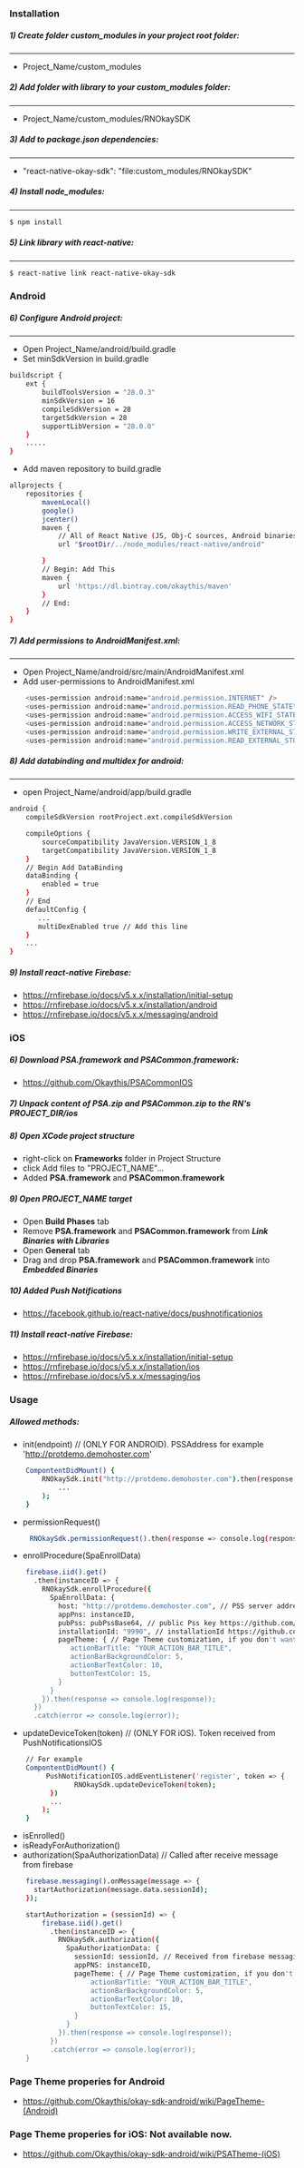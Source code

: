 ### Installation

##### 1) Create folder **custom_modules** in your project root folder: 
---
* Project_Name/custom_modules
##### 2) Add folder with library to your **custom_modules** folder:
---
* Project_Name/custom_modules/RNOkaySDK
##### 3) Add to package.json ***dependencies***:
---
*  "react-native-okay-sdk": "file:custom_modules/RNOkaySDK"
##### 4) Install node_modules:
---
```sh
$ npm install
```
##### 5) Link library with react-native:
---
```sh
$ react-native link react-native-okay-sdk
```

### Android

##### 6) Configure Android project:
---
* Open Project_Name/android/build.gradle
* Set minSdkVersion in build.gradle
```sh
buildscript {
    ext {
        buildToolsVersion = "28.0.3"
        minSdkVersion = 16
        compileSdkVersion = 28
        targetSdkVersion = 28
        supportLibVersion = "28.0.0"
    }
    .....
}
```
* Add maven repository to build.gradle
```sh
allprojects {
    repositories {
        mavenLocal()
        google()
        jcenter()
        maven {
            // All of React Native (JS, Obj-C sources, Android binaries) is installed from npm
            url "$rootDir/../node_modules/react-native/android"

        }
        // Begin: Add This
        maven {
            url 'https://dl.bintray.com/okaythis/maven'
        }
        // End:
    }
}
```
##### 7) Add permissions to **AndroidManifest.xml**:
---
* Open Project_Name/android/src/main/AndroidManifest.xml
* Add user-permissions to AndroidManifest.xml
````sh
    <uses-permission android:name="android.permission.INTERNET" />
    <uses-permission android:name="android.permission.READ_PHONE_STATE"/>
    <uses-permission android:name="android.permission.ACCESS_WIFI_STATE"/>
    <uses-permission android:name="android.permission.ACCESS_NETWORK_STATE"/>
    <uses-permission android:name="android.permission.WRITE_EXTERNAL_STORAGE"/>
    <uses-permission android:name="android.permission.READ_EXTERNAL_STORAGE"/>
````
##### 8) Add **databinding** and **multidex** for android: 
---
* open Project_Name/android/app/build.gradle
```sh
android {
    compileSdkVersion rootProject.ext.compileSdkVersion

    compileOptions {
        sourceCompatibility JavaVersion.VERSION_1_8
        targetCompatibility JavaVersion.VERSION_1_8
    }
    // Begin Add DataBinding
    dataBinding {
        enabled = true
    }
    // End
    defaultConfig {
       ...
       multiDexEnabled true // Add this line
    }
    ...
}
```

##### 9) Install react-native Firebase:
* https://rnfirebase.io/docs/v5.x.x/installation/initial-setup
* https://rnfirebase.io/docs/v5.x.x/installation/android
* https://rnfirebase.io/docs/v5.x.x/messaging/android

### iOS

##### 6) Download **PSA.framework** and **PSACommon.framework**:

* https://github.com/Okaythis/PSACommonIOS

##### 7) Unpack content of **PSA.zip** and **PSACommon.zip** to the RN's PROJECT_DIR/ios 

##### 8) Open XCode project structure
* right-click on **Frameworks** folder in Project Structure 
* click Add files to "PROJECT_NAME"...
* Added **PSA.framework** and **PSACommon.framework**

##### 9) Open **PROJECT_NAME** target
* Open **Build Phases** tab
* Remove **PSA.framework** and **PSACommon.framework** from ***Link Binaries with Libraries***
* Open **General** tab
* Drag and drop **PSA.framework** and **PSACommon.framework** into ***Embedded Binaries***

##### 10) Added Push Notifications
* https://facebook.github.io/react-native/docs/pushnotificationios

##### 11) Install react-native Firebase:
* https://rnfirebase.io/docs/v5.x.x/installation/initial-setup
* https://rnfirebase.io/docs/v5.x.x/installation/ios
* https://rnfirebase.io/docs/v5.x.x/messaging/ios
### Usage

##### Allowed methods:
* init(endpoint) // (ONLY FOR ANDROID). PSSAddress for example 'http://protdemo.demohoster.com'
```sh 
    CompontentDidMount() {
        RNOkaySdk.init("http://protdemo.demohoster.com").then(response =>
            ...
        );
    }
```
* permissionRequest()
```sh 
     RNOkaySdk.permissionRequest().then(response => console.log(response)); // Response: Array or required permissions
```

* enrollProcedure(SpaEnrollData)
```sh
    firebase.iid().get()
      .then(instanceID => {
        RNOkaySdk.enrollProcedure({
          SpaEnrollData: {
            host: "http://protdemo.demohoster.com", // PSS server address
            appPns: instanceID,
            pubPss: pubPssBase64, // public Pss key https://github.com/Okaythis/okay-example/wiki/Mobile-Client-Settings
            installationId: "9990", // installationId https://github.com/Okaythis/okay-example/wiki/Mobile-Client-Settings
            pageTheme: { // Page Theme customization, if you don't want customization: pageTheme: null. All property with color is int.
               actionBarTitle: "YOUR_ACTION_BAR_TITLE",
               actionBarBackgroundColor: 5,
               actionBarTextColor: 10,
               buttonTextColor: 15,
            }
          }
        }).then(response => console.log(response));
      })
      .catch(error => console.log(error));
```
* updateDeviceToken(token) // (ONLY FOR iOS). Token received from PushNotificationsIOS
```sh 
    // For example
    CompontentDidMount() {
         PushNotificationIOS.addEventListener('register', token => {
                RNOkaySdk.updateDeviceToken(token);
          })
          ...
        );
    }
```
* isEnrolled()
* isReadyForAuthorization()
* authorization(SpaAuthorizationData) // Called after receive message from firebase
```sh
    firebase.messaging().onMessage(message => {
      startAuthorization(message.data.sessionId);
    });
```
```sh
    startAuthorization = (sessionId) => {
        firebase.iid().get()
          .then(instanceID => {
            RNOkaySdk.authorization({
              SpaAuthorizationData: {
                sessionId: sessionId, // Received from firebase messaging
                appPNS: instanceID,
                pageTheme: { // Page Theme customization, if you don't want customization: pageTheme: null
                    actionBarTitle: "YOUR_ACTION_BAR_TITLE",
                    actionBarBackgroundColor: 5,
                    actionBarTextColor: 10,
                    buttonTextColor: 15,
                }
              }
            }).then(response => console.log(response));
          })
          .catch(error => console.log(error));
    }
```

### Page Theme properies for Android

* https://github.com/Okaythis/okay-sdk-android/wiki/PageTheme-(Android)

### Page Theme properies for iOS: Not available now.

* https://github.com/Okaythis/okay-sdk-android/wiki/PSATheme-(iOS)
